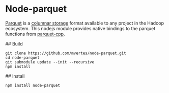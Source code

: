 # Node-parquet

[Parquet](http://parquet.apache.org) is a [columnar
storage](https://en.wikipedia.org/wiki/Column-oriented_DBMS) format
available to any project in the Hadoop ecosystem. This nodejs module
provides native bindings to the parquet functions from
[parquet-cpp](https://github.com/apache/parquet-cpp).

## Build

```shell
git clone https://github.com/mvertes/node-parquet.git
cd node-parquet
git submodule update --init --recursive
npm install
```

## Install

```
npm install node-parquet
```
